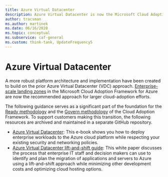 ```yaml
---
title: Azure Virtual Datacenter
description: Azure Virtual Datacenter is now the Microsoft Cloud Adoption Framework for Azure. Learn about the resources available to support this transition.
author: tracsman
ms.author: martinek
ms.date: 06/16/2020
ms.topic: conceptual
ms.subservice: caf-general
ms.custom: think-tank, UpdateFrequency5
---
```


<!-- docutune:ignore "Azure Virtual Datacenter" -->

# Azure Virtual Datacenter

A more robust platform architecture and implementation have been created to build on the prior Azure Virtual Datacenter (VDC) approach. [Enterprise-scale landing zones](../ready/enterprise-scale/index.md) in the Microsoft Cloud Adoption Framework for Azure are now the recommended approach for larger cloud-adoption efforts.

The following guidance serves as a significant part of the foundation for the [Ready methodology](../ready/index.md) and the [Govern methodology](../govern/index.md) of the Cloud Adoption Framework. To support customers making this transition, the following resources are archived and maintained in a separate GitHub repository.

- [Azure Virtual Datacenter](https://raw.githubusercontent.com/microsoft/CloudAdoptionFramework/main/archive/vdc/Azure_Virtual_Datacenter.pdf): This e-book shows you how to deploy enterprise workloads to the Azure cloud platform while respecting your existing security and networking policies.
- [Azure Virtual Datacenter lift-and-shift guide](https://raw.githubusercontent.com/microsoft/CloudAdoptionFramework/main/archive/vdc/Azure_Virtual_Datacenter_Lift_and_Shift_Guide.pdf): This white paper discusses the process that enterprise IT staff and decision makers can use to identify and plan the migration of applications and servers to Azure using a lift-and-shift approach while minimizing other development costs and optimizing cloud hosting options.
